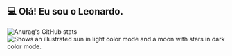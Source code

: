 ##  💻 Olá! Eu sou o Leonardo.
![Anurag's GitHub stats](https://github-readme-stats.vercel.app/api?username=OnSaffe&show_icons=true&theme=radical)
<picture>
  <source media="(prefers-color-scheme: dark)" srcset="[https://user-images.githubusercontent.com/25423296/163456776-7f95b81a-f1ed-45f7-b7ab-8fa810d529fa.png](https://media.giphy.com/media/wkSyGueYTnk40/giphy.gif?cid=ecf05e47tueuc3z6254cuhifbzzk6kvt1s7ca70q239b64k4&ep=v1_gifs_search&rid=giphy.gif&ct=g)">
  <img alt="Shows an illustrated sun in light color mode and a moon with stars in dark color mode." src="https://user-images.githubusercontent.com/25423296/163456779-a8556205-d0a5-45e2-ac17-42d089e3c3f8.png">
</picture>
